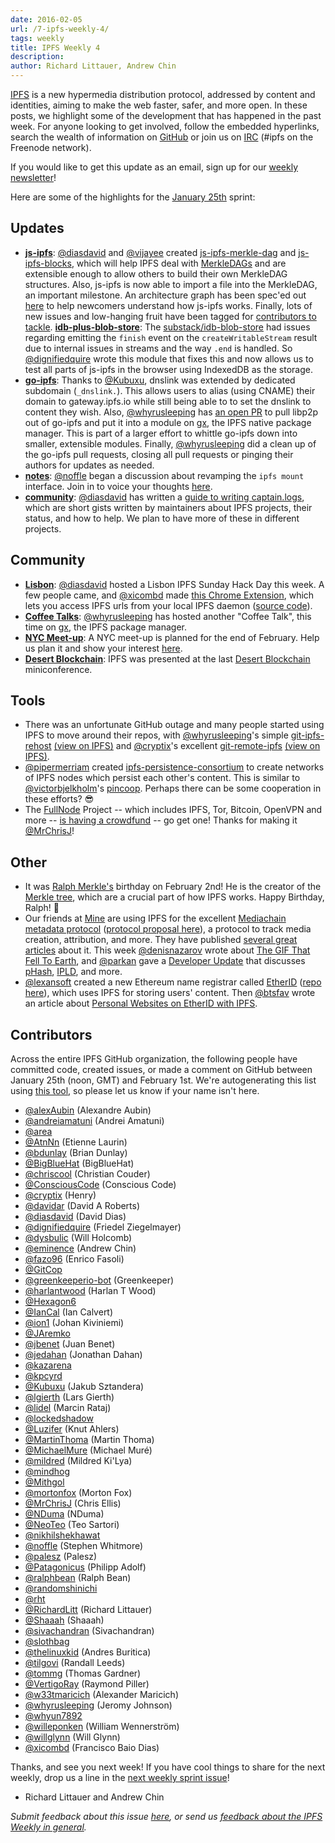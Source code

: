 ```yaml
---
date: 2016-02-05
url: /7-ipfs-weekly-4/
tags: weekly
title: IPFS Weekly 4
description:
author: Richard Littauer, Andrew Chin
---
```


[IPFS](//ipfs.io/) is a new hypermedia distribution protocol, addressed by content and identities, aiming to make the web faster, safer, and more open. In these posts, we highlight some of the development that has happened in the past week. For anyone looking to get involved, follow the embedded hyperlinks, search the wealth of information on [GitHub](//github.com/ipfs) or join us on [IRC](//webchat.freenode.net/?channels=ipfs) (#ipfs on the Freenode network).

If you would like to get this update as an email, sign up for our [weekly newsletter](http://eepurl.com/gL2Pi5)!

Here are some of the highlights for the [January 25th](//github.com/ipfs/pm/issues/84) sprint:

## Updates

- [**js-ipfs**](//github.com/ipfs/js-ipfs): [@diasdavid](//github.com/diasdavid) and [@vijayee](//github.com/vijayee) created [js-ipfs-merkle-dag](//github.com/vijayee/js-ipfs-merkle-dag) and [js-ipfs-blocks](//github.com/ipfs/js-ipfs-blocks), which will help IPFS deal with [MerkleDAGs](https://github.com/ipfs/specs) and are extensible enough to allow others to build their own MerkleDAG structures. Also, js-ipfs is now able to import a file into the MerkleDAG, an important milestone. An architecture graph has been spec'ed out [here](https://github.com/ipfs/js-ipfs#ipfs-core-implementation-architecture) to help newcomers understand how js-ipfs works. Finally, lots of new issues and low-hanging fruit have been tagged for [contributors to tackle](//github.com/ipfs/js-ipfs/issues).
  [**idb-plus-blob-store**](https://github.com/dignifiedquire/idb-plus-blob-store): The [substack/idb-blob-store](https://github.com/substack/idb-blob-store) had issues regarding emitting the `finish` event on the `createWritableStream` result due to internal issues in streams and the way `.end` is handled. So [@dignifiedquire](//github.com/dignifiedquire) wrote this module that fixes this and now allows us to test all parts of js-ipfs in the browser using IndexedDB as the storage.
- [**go-ipfs**](//github.com/ipfs/go-ipfs): Thanks to [@Kubuxu](//github.com/Kubuxu), dnslink was extended by dedicated subdomain (`_dnslink.`). This allows users to alias (using CNAME) their domain to gateway.ipfs.io while still being able to to set the dnslink to content they wish. Also, [@whyrusleeping](//github.com/whyrusleeping) has [an open PR](https://github.com/ipfs/go-ipfs/pull/2256) to pull libp2p out of go-ipfs and put it into a module on [gx](https://github.com/whyrusleeping/gx), the IPFS native package manager. This is part of a larger effort to whittle go-ipfs down into smaller, extensible modules. Finally, [@whyrusleeping](//github.com/whyrusleeping) did a clean up of the go-ipfs pull requests, closing all pull requests or pinging their authors for updates as needed.
- [**notes**](//github.com/ipfs/notes): [@noffle](//github.com/noffle) began a discussion about revamping the `ipfs mount` interface. Join in to voice your thoughts [here](//github.com/ipfs/notes/issues/105).
- [**community**](//github.com/ipfs/community): [@diasdavid](//github.com/diasdavid) has written a [guide to writing captain.logs](https://github.com/ipfs/community/blob/master/captain.log.md), which are short gists written by maintainers about IPFS projects, their status, and how to help. We plan to have more of these in different projects.

## Community

- [**Lisbon**](//github.com/ipfs/community/issues/103): [@diasdavid](//github.com/diasdavid) hosted a Lisbon IPFS Sunday Hack Day this week. A few people came, and [@xicombd](//github.com/xicombd) made [this Chrome Extension](https://chrome.google.com/webstore/detail/ipfs-station/kckhgoigikkadogfdiojcblegfhdnjei/related), which lets you access IPFS urls from your local IPFS daemon ([source code](https://github.com/xicombd/ipfs-chrome-station)).
- [**Coffee Talks**](https://www.youtube.com/watch?v=dL9siwm03H4): [@whyrusleeping](//github.com/whyrusleeping) has hosted another "Coffee Talk", this time on [gx](https://github.com/whyrusleeping/gx), the IPFS package manager.
- [**NYC Meet-up**](//github.com/ipfs/community/issues/102): A NYC meet-up is planned for the end of February. Help us plan it and show your interest [here](https://github.com/ipfs/community/issues/102).
- [**Desert Blockchain**](https://twitter.com/DesertBlockHack/status/693520940504784896): IPFS was presented at the last [Desert Blockchain](https://twitter.com/DesertBlockHack) miniconference.

## Tools

- There was an unfortunate GitHub outage and many people started using IPFS to move around their repos, with [@whyrusleeping](//github.com/whyrusleeping)'s simple [git-ipfs-rehost](https://github.com/whyrusleeping/git-ipfs-rehost) [(view on IPFS)](http://gateway.ipfs.io/ipfs/QmNxF69vkC53ZBgXKHXBRbDWk2ELJeP5ohbPXtdYRRUgmN/git-ipfs-rehost) and [@cryptix](//github.com/cryptix)'s excellent [git-remote-ipfs](https://github.com/cryptix/git-remote-ipfs) [(view on IPFS)](http://gateway.ipfs.io/ipfs/QmbUruSDckF2HqjEBhq3tbtmHjCRAseCFDSDqbWSWE7CoV/git-remote-ipfs).
- [@pipermerriam](//github.com/pipermerriam) created [ipfs-persistence-consortium](https://github.com/pipermerriam/ipfs-persistence-consortium) to create networks of IPFS nodes which persist each other's content. This is similar to [@victorbjelkholm](//github.com/victorbjelkholm)'s [pincoop](https://github.com/victorbjelkholm/pincoop). Perhaps there can be some cooperation in these efforts? 😎
- The [FullNode](https://github.com/MrChrisJ/fullnode) Project -- which includes IPFS, Tor, Bitcoin, OpenVPN and more -- [is having a crowdfund](https://www.startjoin.com/protip2) -- go get one! Thanks for making it [@MrChrisJ](//github.com/MrChrisJ)!

## Other

- It was [Ralph Merkle's](https://en.wikipedia.org/wiki/Ralph_Merkle) birthday on February 2nd! He is the creator of the [Merkle tree](https://en.wikipedia.org/wiki/Merkle_tree), which are a crucial part of how IPFS works. Happy Birthday, Ralph! 🎂
- Our friends at [Mine](http://mine.nyc) are using IPFS for the excellent [Mediachain metadata protocol](https://medium.com/mine-labs/introducing-mediachain-a696f8fd2035) ([protocol proposal here](https://medium.com/mine-labs/mediachain-483f49cbe37a#.h6wrzm3ze)), a protocol to track media creation, attribution, and more. They have published [several great articles](https://medium.com/mine-labs?source=logo-lo_8f8cb62ab817-6838e0c89092) about it. This week [@denisnazarov](//github.com/denisnazarov) wrote about [The GIF That Fell To Earth](https://medium.com/mine-labs/the-gif-that-fell-to-earth-eae706c72f1f#.s0c7x59he), and [@parkan](//github.com/parkan) gave a [Developer Update](https://medium.com/mine-labs/mediachain-developer-update-i-911c9e7a4524#.zc984cqen) that discusses [pHash](http://www.phash.org/), [IPLD](https://github.com/ipfs/specs/blob/ipld-spec/merkledag/ipld.md), and more.
- [@lexansoft](//github.com/lexansoft) created a new Ethereum name registrar called [EtherID](http://etherid.org) ([repo here](https://github.com/lexansoft/etherid.org)), which uses IPFS for storing users' content. Then [@btsfav](https://twitter.com/btsfav) wrote an article about [Personal Websites on EtherID with IPFS](http://favs.pw/time-for-some-interplanetary-etheral-magic/).

## Contributors

Across the entire IPFS GitHub organization, the following people have committed code, created issues, or made a comment on GitHub between January 25th (noon, GMT) and February 1st. We're autogenerating this list using [this tool](//github.com/ipfs/weekly/blob/master/tools/get_commits.py), so please let us know if your name isn't here.

- [@alexAubin](//github.com/alexAubin) (Alexandre Aubin)
- [@andreiamatuni](//github.com/andreiamatuni) (Andrei Amatuni)
- [@area](//github.com/area)
- [@AtnNn](//github.com/AtnNn) (Etienne Laurin)
- [@bdunlay](//github.com/bdunlay) (Brian Dunlay)
- [@BigBlueHat](//github.com/BigBlueHat) (BigBlueHat)
- [@chriscool](//github.com/chriscool) (Christian Couder)
- [@ConsciousCode](//github.com/ConsciousCode) (Conscious Code)
- [@cryptix](//github.com/cryptix) (Henry)
- [@davidar](//github.com/davidar) (David A Roberts)
- [@diasdavid](//github.com/diasdavid) (David Dias)
- [@dignifiedquire](//github.com/dignifiedquire) (Friedel Ziegelmayer)
- [@dysbulic](//github.com/dysbulic) (Will Holcomb)
- [@eminence](//github.com/eminence) (Andrew Chin)
- [@fazo96](//github.com/fazo96) (Enrico Fasoli)
- [@GitCop](//github.com/GitCop)
- [@greenkeeperio-bot](//github.com/greenkeeperio-bot) (Greenkeeper)
- [@harlantwood](//github.com/harlantwood) (Harlan T Wood)
- [@Hexagon6](//github.com/Hexagon6)
- [@IanCal](//github.com/IanCal) (Ian Calvert)
- [@ion1](//github.com/ion1) (Johan Kiviniemi)
- [@JAremko](//github.com/JAremko)
- [@jbenet](//github.com/jbenet) (Juan Benet)
- [@jedahan](//github.com/jedahan) (Jonathan Dahan)
- [@kazarena](//github.com/kazarena)
- [@kpcyrd](//github.com/kpcyrd)
- [@Kubuxu](//github.com/Kubuxu) (Jakub Sztandera)
- [@lgierth](//github.com/lgierth) (Lars Gierth)
- [@lidel](//github.com/lidel) (Marcin Rataj)
- [@lockedshadow](//github.com/lockedshadow)
- [@Luzifer](//github.com/Luzifer) (Knut Ahlers)
- [@MartinThoma](//github.com/MartinThoma) (Martin Thoma)
- [@MichaelMure](//github.com/MichaelMure) (Michael Muré)
- [@mildred](//github.com/mildred) (Mildred Ki'Lya)
- [@mindhog](//github.com/mindhog)
- [@Mithgol](//github.com/Mithgol)
- [@mortonfox](//github.com/mortonfox) (Morton Fox)
- [@MrChrisJ](//github.com/MrChrisJ) (Chris Ellis)
- [@NDuma](//github.com/NDuma) (NDuma)
- [@NeoTeo](//github.com/NeoTeo) (Teo Sartori)
- [@nikhilshekhawat](//github.com/nikhilshekhawat)
- [@noffle](//github.com/noffle) (Stephen Whitmore)
- [@palesz](//github.com/palesz) (Palesz)
- [@Patagonicus](//github.com/Patagonicus) (Philipp Adolf)
- [@ralphbean](//github.com/ralphbean) (Ralph Bean)
- [@randomshinichi](//github.com/randomshinichi)
- [@rht](//github.com/rht)
- [@RichardLitt](//github.com/RichardLitt) (Richard Littauer)
- [@Shaaah](//github.com/Shaaah) (Shaaah)
- [@sivachandran](//github.com/sivachandran) (Sivachandran)
- [@slothbag](//github.com/slothbag)
- [@thelinuxkid](//github.com/thelinuxkid) (Andres Buritica)
- [@tilgovi](//github.com/tilgovi) (Randall Leeds)
- [@tommg](//github.com/tomgg) (Thomas Gardner)
- [@VertigoRay](//github.com/VertigoRay) (Raymond Piller)
- [@w33tmaricich](//github.com/w33tmaricich) (Alexander Maricich)
- [@whyrusleeping](//github.com/whyrusleeping) (Jeromy Johnson)
- [@whyun7892](//github.com/whyun7892)
- [@willeponken](//github.com/willeponken) (William Wennerström)
- [@willglynn](//github.com/willglynn) (Will Glynn)
- [@xicombd](//github.com/xicombd) (Francisco Baio Dias)

Thanks, and see you next week! If you have cool things to share for the next weekly, drop us a line in the [next weekly sprint issue](//github.com/ipfs/pm/issues/88)!

- Richard Littauer and Andrew Chin

_Submit feedback about this issue [here](https://github.com/ipfs/weekly/pull/16), or send us [feedback about the IPFS Weekly in general](//github.com/ipfs/weekly/issues/7)._
